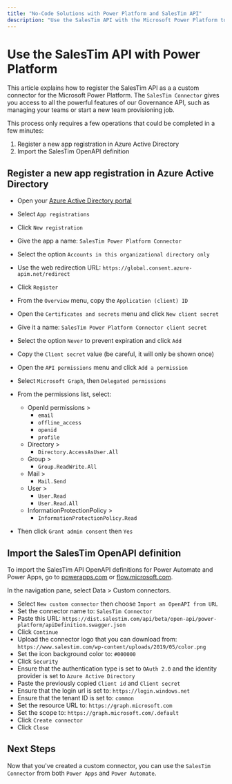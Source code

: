 ```yaml
---
title: "No-Code Solutions with Power Platform and SalesTim API"
description: "Use the SalesTim API with the Microsoft Power Platform to build Microsoft Teams apps and integrations easily."
---
```


# Use the SalesTim API with Power Platform <Badge text="beta" type="warning"/>
<Classification label="public" />

This article explains how to register the SalesTim API as a a custom connector for the Microsoft Power Platform. The `SalesTim Connector` gives you access to all the powerful features of our Governance API, such as managing your teams or start a new team provisioning job.

This process only requires a few operations that could be completed in a few minutes:
1. Register a new app registration in Azure Active Directory
2. Import the SalesTim OpenAPI definition

## Register a new app registration in Azure Active Directory

- Open your [Azure Active Directory portal](https://portal.azure.com/#blade/Microsoft_AAD_IAM/ActiveDirectoryMenuBlade/Overview)
- Select `App registrations`
- Click `New registration`
- Give the app a name: `SalesTim Power Platform Connector`
- Select the option `Accounts in this organizational directory only`
- Use the web redirection URL: `https://global.consent.azure-apim.net/redirect`
- Click `Register`
- From the `Overview` menu, copy the `Application (client) ID`
- Open the `Certificates and secrets` menu and click `New client secret`
- Give it a name: `SalesTim Power Platform Connector client secret`
- Select the option `Never` to prevent expiration and click `Add`
- Copy the `Client secret` value (be careful, it will only be shown once)
- Open the `API permissions` menu and click `Add a permission`
- Select `Microsoft Graph`, then `Delegated permissions`
- From the permissions list, select:
    - OpenId permissions >
        - `email`
        - `offline_access`
        - `openid`
        - `profile`
    - Directory >
        - `Directory.AccessAsUser.All`
    - Group >
        - `Group.ReadWrite.All`
    - Mail >
        - `Mail.Send`
    - User >
        - `User.Read`
        - `User.Read.All`
    - InformationProtectionPolicy >
        - `InformationProtectionPolicy.Read`

- Then click `Grant admin consent` then `Yes`

## Import the SalesTim OpenAPI definition

To import the SalesTim API OpenAPI definitions for Power Automate and Power Apps, go to [powerapps.com](https://powerapps.com) or [flow.microsoft.com](https://flow.microsoft.com).

In the navigation pane, select Data > Custom connectors.
- Select `New custom connector` then choose `Import an OpenAPI from URL`
- Set the connector name to: `SalesTim Connector`
- Paste this URL: `https://dist.salestim.com/api/beta/open-api/power-platform/apiDefinition.swagger.json`
- Click `Continue`
- Upload the connector logo that you can download from: `https://www.salestim.com/wp-content/uploads/2019/05/color.png`
- Set the icon background color to: `#000000`
- Click `Security`
- Ensure that the authentication type is set to `OAuth 2.0` and the identity provider is set to `Azure Active Directory`
- Paste the previously copied `Client id` and `Client secret`
- Ensure that the login url is set to: `https://login.windows.net`
- Ensure that the tenant ID is set to: `common`
- Set the resource URL to: `https://graph.microsoft.com`
- Set the scope to: `https://graph.microsoft.com/.default`
- Click `Create connector`
- Click `Close`

## Next Steps
Now that you've created a custom connector, you can use the `SalesTim Connector` from both `Power Apps` and `Power Automate`.
